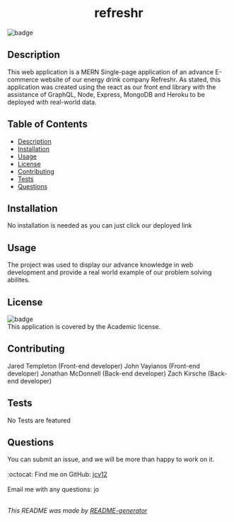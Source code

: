 <h1 align='center'>refreshr</h1>
    
  ![badge](https://img.shields.io/badge/license-Academic-brightgreen)<br />
    
  ## Description
  This web application is a MERN Single-page application of an advance E-commerce website of our energy drink company Refreshr. As stated, this application was created using the react as our front end library with the assistance of GraphQL, Node, Express, MongoDB and Heroku to be deployed with real-world data.

  ## Table of Contents
  - [Description](#description)
  - [Installation](#installation)
  - [Usage](#usage)
  - [License](#license)
  - [Contributing](#contributing)
  - [Tests](#tests)
  - [Questions](#questions)

  ## Installation
  No installation is needed as you can just click our deployed link

  ## Usage
  The project was used to display our advance knowledge in web development and provide a real world example of our problem solving abilites.

  ## License
  ![badge](https://img.shields.io/badge/license-Academic-brightgreen)
  <br />
  This application is covered by the Academic license.

  ## Contributing
  Jared Templeton (Front-end developer) John Vayianos (Front-end developer) Jonathan McDonnell (Back-end developer) Zach Kirsche (Back-end developer)

  ## Tests
  No Tests are featured

  ## Questions
  You can submit an issue, and we will be more than happy to work on it.<br />
  <br />
  :octocat: Find me on GitHub: [jcv12](https://github.com/jcv12)<br />
  <br />
  Email me with any questions: jo<br /><br />

  _This README was made by [README-generator](https://github.com/jcv12/ReadMe-Generator)_

